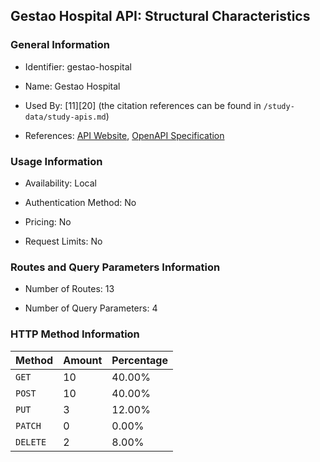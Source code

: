 ## Gestao Hospital API: Structural Characteristics

### General Information

- Identifier: gestao-hospital

- Name: Gestao Hospital

- Used By: [11][20] (the citation references can be found in `/study-data/study-apis.md`)

- References: [API Website](https://github.com/ValchanOficial/GestaoHospital), [OpenAPI Specification](https://github.com/WebFuzzing/EMB/blob/master/openapi-swagger/gestaohospital-rest.json)

### Usage Information

- Availability: Local

- Authentication Method: No

- Pricing: No

- Request Limits: No

### Routes and Query Parameters Information

- Number of Routes: 13

- Number of Query Parameters: 4

### HTTP Method Information

| Method | Amount | Percentage |
|--------|--------|------------|
| `GET` | 10 | 40.00% |
| `POST` | 10 | 40.00% |
| `PUT` | 3 | 12.00% |
| `PATCH` | 0 | 0.00% |
| `DELETE` | 2 | 8.00% |
